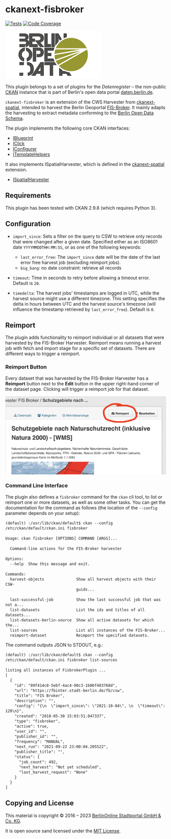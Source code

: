 # ckanext-fisbroker

[![Tests](https://github.com/berlinonline/ckanext-fisbroker/workflows/Tests/badge.svg?branch=master)](https://github.com/berlinonline/ckanext-fisbroker/actions)
[![Code Coverage](http://codecov.io/github/berlinonline/ckanext-fisbroker/coverage.svg?branch=master)](http://codecov.io/github/berlinonline/ckanext-fisbroker?branch=master)

![logo for the ckanext-fisbroker CKAN extension](logo/fisbroker-harvester-logo_small.png)

This plugin belongs to a set of plugins for the _Datenregister_ – the non-public [CKAN](https://ckan.org) instance that is part of Berlin's open data portal [daten.berlin.de](https://daten.berlin.de).

`ckanext-fisbroker` is an extension of the CWS Harvester from [ckanext-spatial](https://github.com/ckan/ckanext-spatial), intended to harvest the Berlin Geoportal [FIS-Broker](https://www.stadtentwicklung.berlin.de/geoinformation/fis-broker/). It mainly adapts the harvesting to extract metadata conforming to the [Berlin Open Data Schema](https://datenregister.berlin.de/schema/berlin_od_schema.json).

The plugin implements the following core CKAN interfaces:

- [IBlueprint](https://docs.ckan.org/en/latest/extensions/plugin-interfaces.html#ckan.plugins.interfaces.IBlueprint)
- [IClick](https://docs.ckan.org/en/latest/extensions/plugin-interfaces.html#ckan.plugins.interfaces.IClick)
- [IConfigurer](https://docs.ckan.org/en/latest/extensions/plugin-interfaces.html#ckan.plugins.interfaces.IConfigurer)
- [ITemplateHelpers](https://docs.ckan.org/en/latest/extensions/plugin-interfaces.html#ckan.plugins.interfaces.ITemplateHelpers)

It also implements ISpatialHarvester, which is defined in the [ckanext-spatial](https://github.com/ckan/ckanext-spatial) extension.

- [ISpatialHarvester](https://docs.ckan.org/projects/ckanext-spatial/en/latest/harvesters.html#customizing-the-harvesters)

## Requirements

This plugin has been tested with CKAN 2.9.8 (which requires Python 3).

## Configuration

- `import_since`: Sets a filter on the query to CSW to retrieve only records that were changed after a given date. Specified either as an ISO8601 date `YYYYMMDDTHH:MM:SS`, or as one of the following keywords:

  - `last_error_free`: The `import_since` date will be the date of the last error free harvest job (excluding reimport jobs).
  - `big_bang`: no date constraint: retrieve all records
- `timeout`: Time in seconds to retry before allowing a timeout error. Default is `20`.
- `timedelta`: The harvest jobs' timestamps are logged in UTC, while the harvest source might use a different timezone. This setting specifies the delta in hours between UTC and the harvest source's timezone (will influence the timestamp retrieved by `last_error_free`). Default is `0`.

## Reimport

The plugin adds functionality to reimport individual or all datasets that were harvested by the FIS-Broker Harvester.
Reimport means running a harvest job with fetch and import stage for a specific set of datasets.
There are different ways to trigger a reimport.

### Reimport Button

Every dataset that was harvested by the FIS-Broker Harvester has a **Reimport** button next to the **Edit** button in the upper right-hand corner of the dataset page.
Clicking will trigger a reimport job for that dataset.

![Screenshot eines Datensatzes "Schutzgebiete nach Naturschutzrecht" im Datenregister, mit rot hervorgehobenem Reimport-Button](image/reimport_button.png)

### Command Line Interface

The plugin also defines a `fisbroker` command for the `ckan` cli tool, to list or reimport one or more datasets, as well as some other tasks.
You can get the documentation for the command as follows (the location of the `--config` parameter depends on your setup):

```
(default) :/usr/lib/ckan/default$ ckan --config /etc/ckan/default/ckan.ini fisbroker

Usage: ckan fisbroker [OPTIONS] COMMAND [ARGS]...

  Command-line actions for the FIS-Broker harvester

Options:
  --help  Show this message and exit.

Commands:
  harvest-objects              Show all harvest objects with their CSW-
                               guids...

  last-successful-job          Show the last successful job that was not a...
  list-datasets                List the ids and titles of all datasets...
  list-datasets-berlin-source  Show all active datasets for which the...
  list-sources                 List all instances of the FIS-Broker...
  reimport-dataset             Reimport the specified datasets.
```

The command outputs JSON to STDOUT, e.g.:

```
(default) :/usr/lib/ckan/default$ ckan --config /etc/ckan/default/ckan.ini fisbroker list-sources

listing all instances of FisbrokerPlugin ...
[
  {
    "id": "89f414c8-5ebf-4ac4-90c3-1b06f403768d",
    "url": "https://fbinter.stadt-berlin.de/fb/csw",
    "title": "FIS Broker",
    "description": "",
    "config": "{\n  \"import_since\": \"2021-10-04\", \n  \"timeout\": 120\n}",
    "created": "2018-05-30 15:03:51.047337",
    "type": "fisbroker",
    "active": true,
    "user_id": "",
    "publisher_id": "",
    "frequency": "MANUAL",
    "next_run": "2021-09-22 23:00:04.205522",
    "publisher_title": "",
    "status": {
      "job_count": 492,
      "next_harvest": "Not yet scheduled",
      "last_harvest_request": "None"
    }
  }
]

```

## Copying and License

This material is copyright © 2016 – 2023  [BerlinOnline Stadtportal GmbH & Co. KG](https://berlinonline.net).

It is open source sand licensed under the [MIT License](LICENSE).